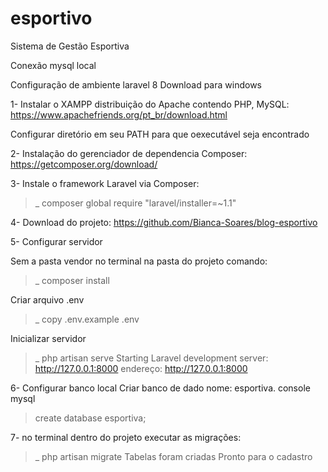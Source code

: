 # esportivo
Sistema de Gestão Esportiva

Conexão mysql local 

Configuração de ambiente laravel 8
Download para windows

1- Instalar o XAMPP distribuição do Apache contendo PHP, MySQL:
https://www.apachefriends.org/pt_br/download.html

Configurar diretório em seu PATH para que oexecutável seja encontrado

2- Instalação do gerenciador de dependencia Composer:
https://getcomposer.org/download/

3- Instale o framework Laravel via Composer:
>_ composer global require "laravel/installer=~1.1"

4- Download do projeto:
https://github.com/Bianca-Soares/blog-esportivo

5- Configurar servidor

Sem a pasta vendor
no terminal na pasta do projeto comando:
>_ composer install

Criar arquivo .env
>_ copy .env.example .env

Inicializar servidor
>_ php artisan serve
 Starting Laravel development server: http://127.0.0.1:8000
 endereço: http://127.0.0.1:8000

6- Configurar banco local
 Criar banco de dado nome: esportiva.
   console mysql
   > create database esportiva;

7- no terminal dentro do projeto executar as migrações:
>_ php artisan migrate
Tabelas foram criadas
Pronto para o cadastro
